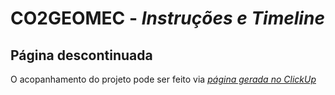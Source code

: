 # CO2GEOMEC - _Instruções e Timeline_

## Página descontinuada

O acopanhamento do projeto pode ser feito via [_página gerada no ClickUp_](https://doc.clickup.com/9011820040/d/h/8cjaxg8-631/c55e652e9090e34)
